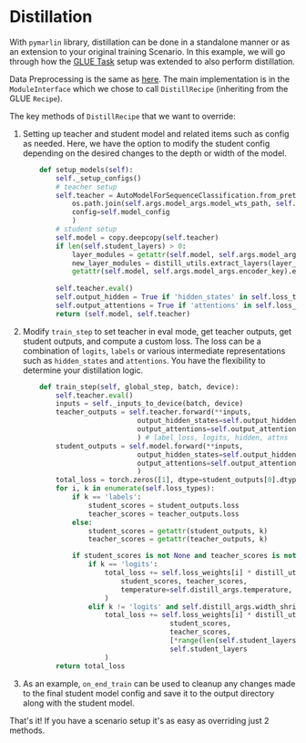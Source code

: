 # Distillation

With `pymarlin` library, distillation can be done in a standalone manner or as an extension to your original training Scenario. In this example, we will go through how the [GLUE Task](glue-tasks.md) setup was extended to also perform distillation.

Data Preprocessing is the same as [here](glue-tasks.md). The main implementation is in the `ModuleInterface` which we chose to call `DistillRecipe` (inheriting from the GLUE `Recipe`).

The key methods of `DistillRecipe` that we want to override:
1. Setting up teacher and student model and related items such as config as needed. Here, we have the option to modify the student config depending on the desired changes to the depth or width of the model.
    ```python
        def setup_models(self):
            self._setup_configs()
            # teacher setup
            self.teacher = AutoModelForSequenceClassification.from_pretrained(
                os.path.join(self.args.model_args.model_wts_path, self.args.model_args.model_file),
                config=self.model_config
                )
            # student setup
            self.model = copy.deepcopy(self.teacher)
            if len(self.student_layers) > 0:
                layer_modules = getattr(self.model, self.args.model_args.encoder_key).encoder.layer
                new_layer_modules = distill_utils.extract_layers(layer_modules, self.student_layers)
                getattr(self.model, self.args.model_args.encoder_key).encoder.layer = new_layer_modules
     
            self.teacher.eval()
            self.output_hidden = True if 'hidden_states' in self.loss_types else False
            self.output_attentions = True if 'attentions' in self.loss_types else False
            return (self.model, self.teacher)
    ```

2. Modify `train_step` to set teacher in eval mode, get teacher outputs, get student outputs, and compute a custom loss. The loss can be a combination of `logits`, `labels` or various intermediate representations such as `hidden_states` and `attentions`. You have the flexibility to determine your distillation logic.
    ```python
        def train_step(self, global_step, batch, device):
            self.teacher.eval()
            inputs = self._inputs_to_device(batch, device)
            teacher_outputs = self.teacher.forward(**inputs,
                                output_hidden_states=self.output_hidden,
                                output_attentions=self.output_attentions,
                                ) # label_loss, logits, hidden, attns
            student_outputs = self.model.forward(**inputs,
                                output_hidden_states=self.output_hidden,
                                output_attentions=self.output_attentions,
                                )
            total_loss = torch.zeros([1], dtype=student_outputs[0].dtype, device=device)
            for i, k in enumerate(self.loss_types):
                if k == 'labels':
                    student_scores = student_outputs.loss
                    teacher_scores = teacher_outputs.loss
                else:
                    student_scores = getattr(student_outputs, k)
                    teacher_scores = getattr(teacher_outputs, k)

                if student_scores is not None and teacher_scores is not None:
                    if k == 'logits':
                        total_loss += self.loss_weights[i] * distill_utils.logits_loss(
                            student_scores, teacher_scores,
                            temperature=self.distill_args.temperature,
                        )
                    elif k != 'logits' and self.distill_args.width_shrinkage == 0:
                        total_loss += self.loss_weights[i] * distill_utils.representations_loss(
                                        student_scores,
                                        teacher_scores,
                                        [*range(len(self.student_layers))],
                                        self.student_layers
                        )
            return total_loss
    ```

3. As an example, `on_end_train` can be used to cleanup any changes made to the final student model config and save it to the output directory along with the student model.

That's it! If you have a scenario setup it's as easy as overriding just 2 methods. 